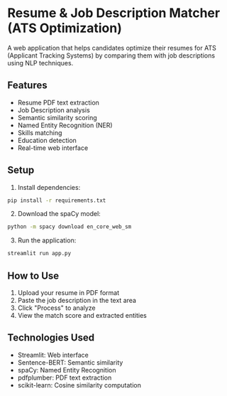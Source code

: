 # Resume & Job Description Matcher (ATS Optimization)

A web application that helps candidates optimize their resumes for ATS (Applicant Tracking Systems) by comparing them with job descriptions using NLP techniques.

## Features

- Resume PDF text extraction
- Job Description analysis
- Semantic similarity scoring
- Named Entity Recognition (NER)
- Skills matching
- Education detection
- Real-time web interface

## Setup

1. Install dependencies:
```bash
pip install -r requirements.txt
```

2. Download the spaCy model:
```bash
python -m spacy download en_core_web_sm
```

3. Run the application:
```bash
streamlit run app.py
```

## How to Use

1. Upload your resume in PDF format
2. Paste the job description in the text area
3. Click "Process" to analyze
4. View the match score and extracted entities

## Technologies Used

- Streamlit: Web interface
- Sentence-BERT: Semantic similarity
- spaCy: Named Entity Recognition
- pdfplumber: PDF text extraction
- scikit-learn: Cosine similarity computation 